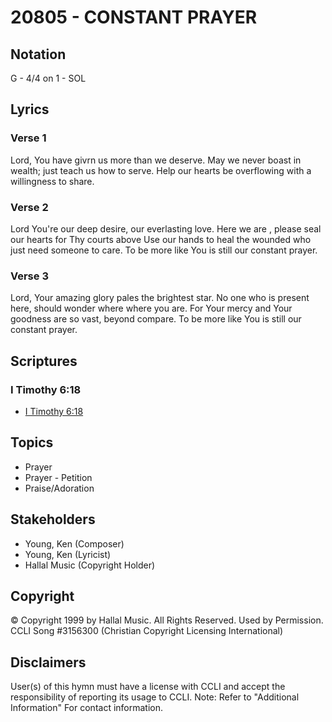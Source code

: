# 20805 - CONSTANT PRAYER

## Notation

G - 4/4 on 1 - SOL

## Lyrics

### Verse 1

Lord, You have givrn us more than we deserve. May we never boast in wealth; just teach us how to serve. Help our hearts be overflowing with a willingness to share. 

### Verse 2

Lord You're our deep desire, our everlasting love. Here we are , please seal our hearts for Thy courts above Use our hands to heal the wounded who just need someone to care. To be more like You is still our constant prayer.

### Verse 3

Lord, Your amazing glory pales the brightest star. No one who is present here, should wonder where where you are. For Your mercy and Your goodness are so vast, beyond compare. To be more like You is still our constant prayer.


## Scriptures

### I Timothy 6:18

- [I Timothy 6:18](https://www.biblegateway.com/passage/?search=I%20Timothy%206%3A18)


## Topics

- Prayer
- Prayer - Petition
- Praise/Adoration

## Stakeholders

- Young, Ken (Composer)
- Young, Ken (Lyricist)
- Hallal Music (Copyright Holder)

## Copyright

© Copyright 1999 by Hallal Music.  All Rights Reserved. Used by Permission. CCLI Song #3156300
(Christian Copyright Licensing International)

## Disclaimers

User(s) of this hymn must have a license with CCLI and accept the responsibility of reporting its usage to CCLI.
Note: Refer to "Additional Information" For contact information.

